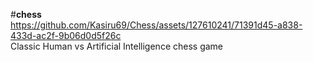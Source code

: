 #**chess** <br/>
https://github.com/Kasiru69/Chess/assets/127610241/71391d45-a838-433d-ac2f-9b06d0d5f26c <br/>
Classic Human vs Artificial Intelligence chess game

